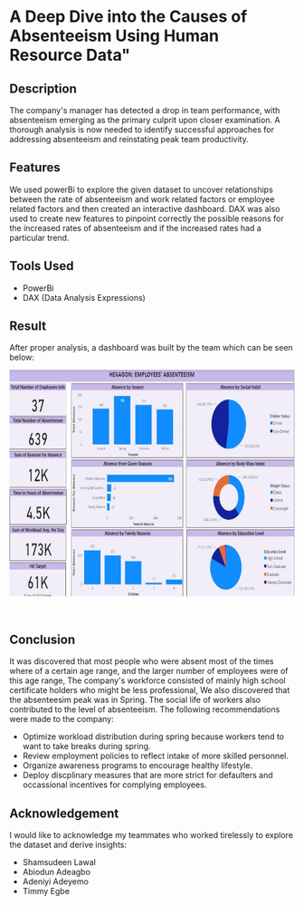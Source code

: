 # A Deep Dive into the Causes of Absenteeism Using Human Resource Data"

## Description 

The company's manager has detected a drop in team performance, with absenteeism emerging as the primary culprit upon closer examination. A thorough analysis is now needed to identify successful approaches for addressing absenteeism and reinstating peak team productivity.

## Features 

We used powerBi to explore the given dataset to uncover relationships between the rate of absenteeism and work related factors or employee related factors and then created an interactive dashboard. DAX was also used to create new features to pinpoint correctly the possible reasons for the increased rates of absenteeism and if the increased rates had a particular trend. <br> 

## Tools Used

* PowerBi
* DAX (Data Analysis Expressions)

## Result 

After proper analysis, a dashboard was built by the team which can be seen below: 

<p align = 'center'> 
<img width='700' height='400' src = 'https://github.com/OnyekaEkesi/Pics_for_github_project_readme/blob/main/hr_absenteeism/absenteeism1.jpg?raw=true'>
</p>  <br> 

## Conclusion

It was discovered that most people who were absent most of the times where of a certain age range, and the larger number of employees were of this age range, The company's workforce consisted of mainly high school certificate holders who might be less professional, We also discovered that the absenteesim peak was in Spring. The social life of workers also contributed to the level of absenteeism. The following recommendations were made to the company:

* Optimize workload distribution during spring because workers tend to want to take breaks during spring.
* Review employment policies to reflect intake of more skilled personnel. 
* Organize awareness programs to encourage healthy lifestyle.
* Deploy discplinary measures that are more strict for defaulters and occassional incentives for complying employees. <br> 

## Acknowledgement 

I would like to acknowledge my teammates who worked tirelessly to explore the dataset and derive insights:

* Shamsudeen Lawal
* Abiodun Adeagbo
* Adeniyi Adeyemo
* Timmy Egbe
